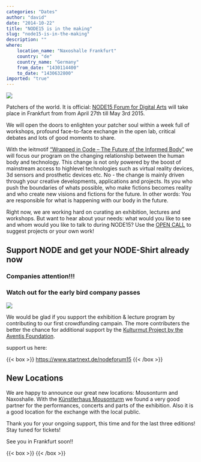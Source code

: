 ```yaml
---
categories: "Dates"
author: "david"
date: "2014-10-22"
title: "NODE15 is in the making"
slug: "node15-is-in-the-making"
description: ""
where: 
    location_name: "Naxoshalle Frankfurt"
    country: "de"
    country_name: "Germany"
    from_date: "1430114400"
    to_date: "1430632800"
imported: "true"
---
```



![](6fa82fcd-fe58-4a42-8e8d-b175d3a601f0.jpg) 

Patchers of the world. It is official: [ NODE15 Forum for Digital Arts](http://node15.vvvv.org) will take place in Frankfurt from from April 27th till May 3rd 2015. 

We will open the doors to enlighten your patcher soul within a week full of workshops, profound face-to-face exchange in the open lab, critical debates and lots of good moments to share.

With the leitmotif [“Wrapped in Code – The Future of the Informed Body”](http://node15.vvvv.org/#leitmotif) we will focus our program on the changing relationship between the human body and technology. This change is not only powered by the boost of mainstream access to highlevel technologies such as virtual reality devices, 3d sensors and prosthetic devices etc. No - the change is mainly driven through your creative developments, applications and projects. Its you who push the boundaries of whats possible, who make fictions becomes reality and who create new visions and fictions for the future. In other words: You are responsible for what is happening with our body in the future. 

Right now, we are working hard on curating an exhibition, lectures and workshops.  But want to hear about your needs: what would you like to see and whom would you like to talk to during NODE15? Use the [ OPEN CALL](http://node15.vvvv.org/#open-call) to suggest projects or your own work!

##  Support NODE and get your NODE-Shirt already now
###  Companies attention!!! 
###  Watch out for the early bird company passes
![](T-shirt-NODE15-rot-kleinesqua-red.jpg)

We would be glad if you support the exhibition & lecture program by contributing to our first crowdfunding campain. The more contributers the better the chance for additional support by the [ Kulturmut Project by the Aventis Foundation](https://www.startnext.de/pages/kulturMut).

support us here:

{{< box >}}
<https://www.startnext.de/nodeforum15>{{< /box >}}



##  New Locations
We are happy to announce our great new locations: Mousonturm and Naxoshalle. With the [Künstlerhaus Mousonturm](http://www.mousonturm.de) we found a very good partner for the performances, concerts and parts of the exhibition. Also it is a good location for the exchange with the local public. 


Thank you for your ongoing support, this time and for the last three editions!
Stay tuned for tickets!

See you in Frankfurt soon!!

{{< box >}}
[](node15.vvvv.org){{< /box >}}